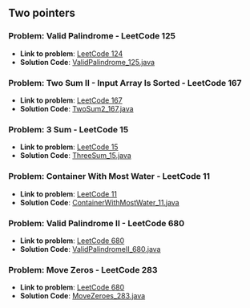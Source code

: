 ## Two pointers

### Problem: Valid Palindrome  - LeetCode 125

- **Link to problem**: [LeetCode 124](https://leetcode.com/problems/valid-palindrome/)
- **Solution Code**: [ValidPalindrome_125.java](ValidPalindrome_125.java)

### Problem: Two Sum II - Input Array Is Sorted  - LeetCode 167

- **Link to problem**: [LeetCode 167](https://leetcode.com/problems/two-sum-ii-input-array-is-sorted/)
- **Solution Code**: [TwoSum2_167.java](TwoSum2_167.java)

### Problem: 3 Sum  - LeetCode 15

- **Link to problem**: [LeetCode 15](https://leetcode.com/problems/3sum/)
- **Solution Code**: [ThreeSum_15.java](ThreeSum_15.java)

### Problem: Container With Most Water  - LeetCode 11

- **Link to problem**: [LeetCode 11](https://leetcode.com/problems/container-with-most-water/)
- **Solution Code**: [ContainerWithMostWater_11.java](ContainerWithMostWater_11.java)

### Problem: Valid Palindrome II  - LeetCode 680

- **Link to problem**: [LeetCode 680](https://leetcode.com/problems/valid-palindrome-ii/)
- **Solution Code**: [ValidPalindromeII_680.java](ValidPalindromeII_680.java)

### Problem: Move Zeros  - LeetCode 283

- **Link to problem**: [LeetCode 680](https://leetcode.com/problems/move-zeros/)
- **Solution Code**: [MoveZeroes_283.java](MoveZeroes_283.java)
